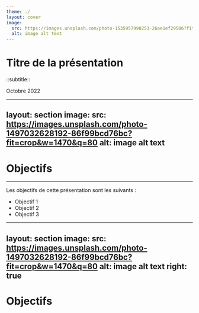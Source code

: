 ```yaml
---
theme: ./
layout: cover
image:
  src: https://images.unsplash.com/photo-1535957998253-26ae1ef29506?fit=crop&w=736&q=80
  alt: image alt text
---
```


# Titre de la présentation

::subtitle::

Octobre 2022

---
layout: section
image:
  src: https://images.unsplash.com/photo-1497032628192-86f99bcd76bc?fit=crop&w=1470&q=80
  alt: image alt text
---
# Objectifs

---

Les objectifs de cette présentation sont les suivants :
- Objectif 1
- Objectif 2
- Objectif 3

---
layout: section
image:
  src: https://images.unsplash.com/photo-1497032628192-86f99bcd76bc?fit=crop&w=1470&q=80
  alt: image alt text
right: true
---

# Objectifs

